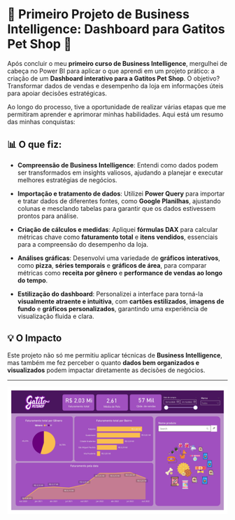 # 🚀 Primeiro Projeto de Business Intelligence: Dashboard para Gatitos Pet Shop 🐾

Após concluir o meu **primeiro curso de Business Intelligence**, mergulhei de cabeça no Power BI para aplicar o que aprendi em um projeto prático: a criação de um **Dashboard interativo para a Gatitos Pet Shop**. O objetivo? Transformar dados de vendas e desempenho da loja em informações úteis para apoiar decisões estratégicas.

Ao longo do processo, tive a oportunidade de realizar várias etapas que me permitiram aprender e aprimorar minhas habilidades. Aqui está um resumo das minhas conquistas:

## 📊 O que fiz:

- **Compreensão de Business Intelligence**: Entendi como dados podem ser transformados em insights valiosos, ajudando a planejar e executar melhores estratégias de negócios.
  
- **Importação e tratamento de dados**: Utilizei **Power Query** para importar e tratar dados de diferentes fontes, como **Google Planilhas**, ajustando colunas e mesclando tabelas para garantir que os dados estivessem prontos para análise.
  
- **Criação de cálculos e medidas**: Apliquei **fórmulas DAX** para calcular métricas chave como **faturamento total** e **itens vendidos**, essenciais para a compreensão do desempenho da loja.
  
- **Análises gráficas**: Desenvolvi uma variedade de **gráficos interativos**, como **pizza**, **séries temporais** e **gráficos de área**, para comparar métricas como **receita por gênero** e **performance de vendas ao longo do tempo**.
  
- **Estilização do dashboard**: Personalizei a interface para torná-la **visualmente atraente e intuitiva**, com **cartões estilizados**, **imagens de fundo** e **gráficos personalizados**, garantindo uma experiência de visualização fluida e clara.

## 💡 O Impacto

Este projeto não só me permitiu aplicar técnicas de **Business Intelligence**, mas também me fez perceber o quanto **dados bem organizados e visualizados** podem impactar diretamente as decisões de negócios.

---

![Gatitos Pet Shop](Gatitos.jpg)
